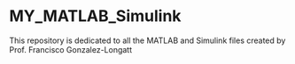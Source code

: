 # MY_MATLAB_Simulink
This repository is dedicated to all the MATLAB and Simulink files created by Prof. Francisco Gonzalez-Longatt
